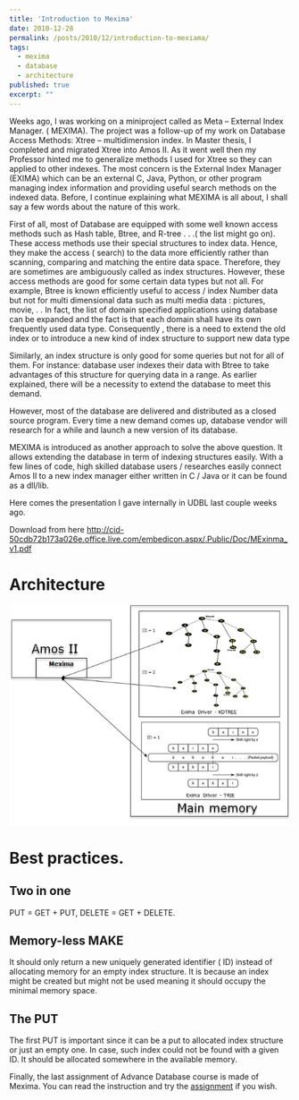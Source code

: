 ```yaml
---
title: 'Introduction to Mexima'
date: 2010-12-28
permalink: /posts/2010/12/introduction-to-mexiama/
tags:
  - mexima
  - database
  - architecture
published: true
excerpt: ""
---
```

Weeks ago, I was working on a miniproject called as Meta – External Index Manager. ( MEXIMA). The project was a follow-up of my work on Database Access Methods: Xtree – multidimension index. In Master thesis, I completed and migrated Xtree into Amos II. As it went well then my Professor hinted me to generalize methods I used for Xtree so they can applied to other indexes. The most concern is the External Index Manager (EXIMA) which can be an external C, Java, Python, or other program managing index information and providing useful search methods on the indexed data. Before, I continue explaining what MEXIMA is all about, I shall say a few words about the nature of this work.

First of all, most of Database are equipped with some well known access methods such as Hash table, Btree, and R-tree . . .( the list might go on). These access methods use their special structures to index data. Hence, they make the access ( search) to the data more efficiently rather than scanning, comparing and matching the entire data space.  Therefore, they are sometimes are ambiguously called as index structures. However,  these access methods are good for some certain data types but not all. For example, Btree is known efficiently useful to access / index Number data but not for multi dimensional data such as multi media data : pictures, movie, . . In fact, the list of domain specified applications using database can be expanded and the fact is that each domain shall have its own frequently used data type. Consequently , there is a need to extend the old index or to introduce a new kind of index structure  to support new data type

Similarly, an index structure is only good for some queries but not for all of them. For instance: database user indexes their data with Btree to take advantages of this structure for querying data in a range. As earlier explained, there will be a necessity to extend the database to meet this demand.

However, most of the database are delivered and distributed as a closed source program. Every time a new demand comes up, database vendor will research for a while and launch a new version of its database.

MEXIMA is introduced as another approach to solve the above question. It allows extending the database in term of indexing structures easily. With a few lines of code, high skilled database users / researches easily connect Amos II to a new index manager either written in C / Java or it can be found as a dll/lib.

Here comes the presentation I gave internally in UDBL last couple weeks ago.

Download from here http://cid-50cdb72b173a026e.office.live.com/embedicon.aspx/.Public/Doc/MExinma_v1.pdf

# Architecture

![](/images/Mexinma_connects_Exinmas.jpeg)

# Best practices.

## Two in one

PUT  = GET + PUT, DELETE = GET + DELETE.

## Memory-less MAKE

It should only return a new uniquely generated identifier ( ID) instead of allocating memory for an empty index structure. It is because an index might be created but might not be used meaning it should occupy the minimal memory space.

## The PUT

The first PUT is important since it can be a put to allocated index structure or just an empty one. In case, such index could not be found with a given ID. It should be allocated somewhere in the available memory.

Finally, the last assignment of Advance Database course is made of Mexima. You can read the instruction and try the [assignment](http://www.it.uu.se/edu/course/homepage/dbastekn2/vt11/dbt2-vt2011-assignments.html) if you wish.